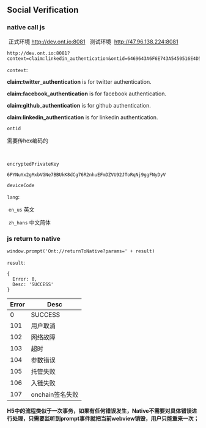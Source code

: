 ## Social Verification

  

### native call js

  
  正式环境
  http://dev.ont.io:8081
  
  测试环境
  http://47.96.138.224:8081
  

```
http://dev.ont.io:8081?context=claim:linkedin_authentication&ontid=6469643A6F6E743A5450516E4D576B5943524746513274736147314E566E4468446B75466E4D50476D62&encryptedPrivateKey=6PYNuYx2gMxbVGNe7BBUkK8dCg76R2nhuEFmDZVU92JToRqNj9ggFNyDyV&deviceCode=deviceafd9d0874ad847ea8250c62fa9018cd0&lang=zh_hans
```

  

`context`:  

**claim:twitter_authentication** is for twitter authentication.

**claim:facebook_authentication** is for facebook authentication.

**claim:github_authentication** is for github authentication.

**claim:linkedin_authentication** is for linkedin authentication.

  

`ontid`    

需要传hex编码的

​    

`encryptedPrivateKey`  

`6PYNuYx2gMxbVGNe7BBUkK8dCg76R2nhuEFmDZVU92JToRqNj9ggFNyDyV`  

  

`deviceCode`  



`lang`:   

​    `en_us`     英文  

​    `zh_hans`   中文简体  

  

### js return to native



```
window.prompt('Ont://returnToNative?params=' + result)
```



`result`:

```
{
  Error: 0,
  Desc: 'SUCCESS'
}
```



| Error | Desc            |
| ----- | --------------- |
| 0     | SUCCESS         |
| 101   | 用户取消        |
| 102   | 网络故障        |
| 103   | 超时            |
| 104   | 参数错误        |
| 105   | 托管失败        |
| 106   | 入链失败        |
| 107   | onchain签名失败 |



**H5中的流程类似于一次事务，如果有任何错误发生，Native不需要对具体错误进行处理，只需要监听到prompt事件就把当前webview销毁，用户只能重来一次；**

# 
